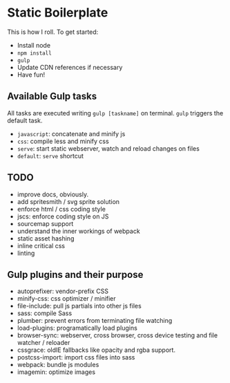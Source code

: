 # Static Boilerplate
This is how I roll. To get started:

* Install node
* `npm install`
* `gulp`
* Update CDN references if necessary
* Have fun!


## Available Gulp tasks
All tasks are executed writing `gulp [taskname]` on terminal. `gulp` triggers
the default task.

* `javascript`: concatenate and minify js
* `css`: compile less and minify css
* `serve`: start static webserver, watch and reload changes on files
* `default`: `serve` shortcut


## TODO
* improve docs, obviously.
* add spritesmith / svg sprite solution
* enforce html / css coding style
* jscs: enforce coding style on JS
* sourcemap support
* understand the inner workings of webpack
* static asset hashing
* inline critical css
* linting

## Gulp plugins and their purpose
* autoprefixer: vendor-prefix CSS
* minify-css: css optimizer / minifier
* file-include: pull js partials into other js files
* sass: compile Sass
* plumber: prevent errors from terminating file watching
* load-plugins: programatically load plugins
* browser-sync: webserver, cross browser, cross device testing and file watcher / reloader
* cssgrace: oldIE fallbacks like opacity and rgba support.
* postcss-import: import css files into sass
* webpack: bundle js modules
* imagemin: optimize images
